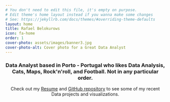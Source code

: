 ```yaml
---
# You don't need to edit this file, it's empty on purpose.
# Edit theme's home layout instead if you wanna make some changes
# See: https://jekyllrb.com/docs/themes/#overriding-theme-defaults
layout: home
title: Rafael Belokurows
icon: fa-home
order: 1
cover-photo: assets/images/banner3.jpg
cover-photo-alt: Cover photo for a Great Data Analyst
---
```

<header>
  <h3 class="alt"><strong>Data Analyst based in Porto - Portugal who likes Data Analysis, Cats, Maps, Rock'n'roll, and Football. Not in any particular order.</strong></h3> 
  <p>Check out my <a href="/assets/CV Rafael Belokurows - May 23.pdf">Resume</a> and <a href="https://github.com/rafabelokurows/">GitHub repository</a> to see some of my recent Data projects and visualizations.</p>
</header>
